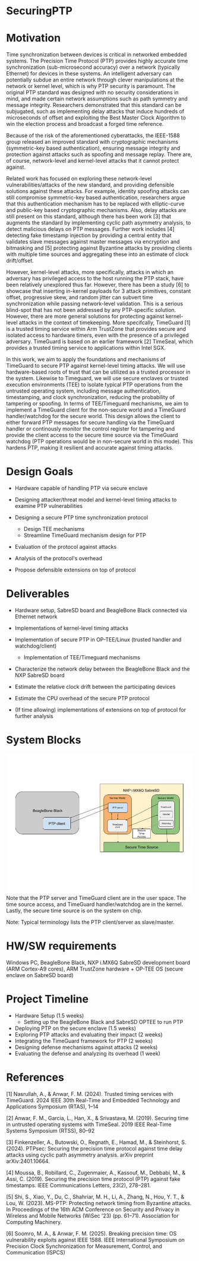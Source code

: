 # SecuringPTP

# Motivation
Time synchronization between devices is critical in networked embedded systems. The Precision Time Protocol (PTP) provides highly accurate time synchronization (sub-microsecond accuracy) over a network (typically Ethernet) for devices in these systems. An intelligent adversary can potentially subdue an entire network through clever manipulations at the network or kernel level, which is why PTP security is paramount. The original PTP standard was designed with no security considerations in mind, and made certain network assumptions such as path symmetry and message integrity. Researchers demonstrated that this standard can be subjugated, such as implementing delay attacks that induce hundreds of microseconds of offset and exploiting the Best Master Clock Algorithm to win the election process and broadcast a forged time reference.

Because of the risk of the aforementioned cyberattacks, the IEEE-1588 group released an improved standard with cryptographic mechanisms (symmetric-key based authentication), ensuring message integrity and protection against attacks such as spoofing and message replay. There are, of course, network-level and kernel-level attacks that it cannot protect against.

Related work has focused on exploring these network-level vulnerabilities/attacks of the new standard, and providing defensible solutions against these attacks. For example, identity spoofing attacks can still compromise symmetric-key based authentication, researchers argue that this authentication mechanism has to be replaced with elliptic-curve and public-key based cryptographic mechanisms. Also, delay attacks are still present on this standard, although there has been work [3] that augments the standard by implementing cyclic path asymmetry analysis, to detect malicious delays on PTP messages. Further work includes [4] detecting fake timestamp injection by providing a central entity that validates slave messages against master messages via encryption and bitmasking and [5] protecting against Byzantine attacks by providing clients with multiple time sources and aggregating these into an estimate of clock drift/offset. 

However, kernel-level attacks, more specifically, attacks in which an adversary has privileged access to the host running the PTP stack, have been relatively unexplored thus far. However, there has been a study [6] to showcase that inserting in-kernel payloads for 3 attack primitives, constant offset, progressive skew, and random jitter can subvert time synchronization while passing network-level validation. This is a serious blind-spot that has not been addressed by any PTP-specific solution. However, there are more general solutions for protecting against kernel-level attacks in the context of timekeeping. More specifcally, TimeGuard [1] is a trusted timing service within Arm TrustZone that provides secure and isolated access to hardware timers, even with the presence of a privileged adversary. TimeGuard is based on an earlier framework [2] TimeSeal, which provides a trusted timing service to applications within Intel SGX.

In this work, we aim to apply the foundations and mechanisms of TimeGuard to secure PTP against kernel-level timing attacks. We will use hardware-based roots of trust that can be utilized as a trusted processor in the system. Likewise to Timeguard, we will use secure enclaves or trusted execution environments (TEE) to isolate typical PTP operations from the untrusted operating system, including message authentication, timestamping, and clock synchronization, reducing the probability of tampering or spoofing. In terms of TEE/Timeguard mechanisms, we aim to implement a TimeGuard client for the non-secure world and a TimeGuard handler/watchdog for the secure world. This design allows the client to either forward PTP messages for secure handling via the TimeGuard handler or continously monitor the control register for tampering and provide the client access to the secure time source via the TimeGuard watchdog (PTP operations would be in non-secure world in this mode). This hardens PTP, making it resilient and accurate against timing attacks. 

# Design Goals
- Hardware capable of handling PTP via secure enclave

- Designing attacker/threat model and kernel-level timing attacks to examine PTP vulnerabilities

- Designing a secure PTP time synchronization protocol 
    - Design TEE mechanisms
    - Streamline TimeGuard mechanism design for PTP

- Evaluation of the protocol against attacks

- Analysis of the protocol's overhead

- Propose defensible extensions on top of protocol

# Deliverables
- Hardware setup, SabreSD board and BeagleBone Black connected via Ethernet network

- Implementations of kernel-level timing attacks 

- Implementation of secure PTP in OP-TEE/Linux (trusted handler and watchdog/client)
    - Implementation of TEE/Timeguard mechanisms

- Characterize the network delay between the BeagleBone Black and the NXP SabreSD board

- Estimate the relative clock drift between the participating devices

- Estimate the CPU overhead of the secure PTP protocol

- (If time allowing) implementations of extensions on top of protocol for further analysis


# System Blocks

![My Diagram](images/SystemBlocks.jpg)
Note that the PTP server and TimeGuard client are in the user space. The time source access, and TimeGuard handler/watchdog are in the kernel. Lastly, the secure time source is on the system on chip.

Note: Typical terminology lists the PTP client/server as slave/master.

# HW/SW requirements
Windows PC, BeagleBone Black, NXP i.MX6Q SabreSD development board (ARM Cortex-A9 cores), ARM TrustZone hardware + OP-TEE OS (secure enclave on SabreSD board)

# Project Timeline

- Hardware Setup (1.5 weeks)
    - Setting up the BeagleBone Black and SabreSD OPTEE to run PTP
- Deploying PTP on the secure enclave (1.5 weeks)
- Exploring PTP attacks and evaluating their impact (2 weeks)
- Integrating the TimeGuard framework for PTP (2 weeks)
- Designing defense mechanisms against attacks (2 weeks)
- Evaluating the defense and analyzing its overhead (1 week)


# References

[1] Nasrullah, A., & Anwar, F. M. (2024). Trusted timing services with TimeGuard. 2024 IEEE 30th Real-Time and Embedded Technology and Applications Symposium (RTAS), 1–14

[2] Anwar, F. M., Garcia, L., Han, X., & Srivastava, M. (2019). Securing time in untrusted operating systems with TimeSeal. 2019 IEEE Real-Time Systems Symposium (RTSS), 80–92

[3] Finkenzeller, A., Butowski, O., Regnath, E., Hamad, M., & Steinhorst, S. (2024). PTPsec: Securing the precision time protocol against time delay attacks using cyclic path asymmetry analysis. arXiv preprint arXiv:2401.10664.

[4] Moussa, B., Robillard, C., Zugenmaier, A., Kassouf, M., Debbabi, M., & Assi, C. (2019). Securing the precision time protocol (PTP) against fake timestamps. IEEE Communications Letters, 23(2), 278–281.

[5] Shi, S., Xiao, Y., Du, C., Shahriar, M. H., Li, A., Zhang, N., Hou, Y. T., & Lou, W. (2023). MS-PTP: Protecting network timing from Byzantine attacks. In Proceedings of the 16th ACM Conference on Security and Privacy in Wireless and Mobile Networks (WiSec ’23) (pp. 61–71). Association for Computing Machinery.

[6] Soomro, M. A., & Anwar, F. M. (2025). Breaking precision time: OS vulnerability exploits against IEEE 1588. IEEE International Symposium on Precision Clock Synchronization for Measurement, Control, and Communication (ISPCS) 